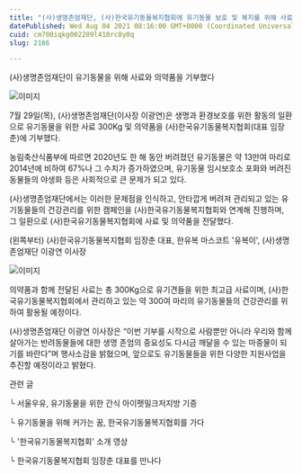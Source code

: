 ```yaml
---
title: "(사)생명존엄재단, (사)한국유기동물복지협회에 유기동물 보호 및 복지를 위해 사료 및 의약품 기부"
datePublished: Wed Aug 04 2021 08:16:00 GMT+0000 (Coordinated Universal Time)
cuid: cm700iqkg002209l410rc8y0q
slug: 2166

---
```



(사)생명존엄재단이 유기동물을 위해 사료와 의약품을 기부했다

![이미지](https://cdn.hashnode.com/res/hashnode/image/upload/v1739249956589/a3023070-3309-43ec-b07e-d28f3a61aefb.jpeg)

7월 29일(목), (사)생명존엄재단(이사장 이광연)은 생명과 환경보호를 위한 활동의 일환으로 유기동물을 위한 사료 300Kg 및 의약품을 (사)한국유기동물복지협회(대표 임장춘)에 기부했다.

농림축산식품부에 따르면 2020년도 한 해 동안 버려졌던 유기동물은 약 13만여 마리로 2014년에 비하여 67%나 그 수치가 증가하였으며, 유기동물 임시보호소 포화와 버려진 동물들의 야생화 등은 사회적으로 큰 문제가 되고 있다.

(사)생명존엄재단에서는 이러한 문제점을 인식하고, 안타깝게 버려져 관리되고 있는 유기동물들의 건강관리를 위한 캠페인을 (사)한국유기동물복지협회와 연계해 진행하며, 그 일환으로 (사)한국유기동물복지협회에 사료 및 의약품을 전달했다.

(왼쪽부터) (사)한국유기동물복지협회 임장춘 대표, 한유복 마스코트 '유복이', (사)생명존엄재단 이광연 이사장

![이미지](https://cdn.hashnode.com/res/hashnode/image/upload/v1739249959002/5fb4064e-524d-428c-a9df-40b504deda1b.jpeg)

의약품과 함께 전달된 사료는 총 300Kg으로 유기견들을 위한 최고급 사료이며, (사)한국유기동물복지협회에서 관리하고 있는 약 300여 마리의 유기동물들의 건강관리를 위하여 활용될 예정이다.

(사)생명존엄재단 이광연 이사장은 “이번 기부를 시작으로 사람뿐만 아니라 우리와 함께 살아가는 반려동물들에 대한 생명 존엄의 중요성도 다시금 깨달을 수 있는 마중물이 되기를 바란다”며 행사소감을 밝혔으며, 앞으로도 유기동물들을 위한 다양한 지원사업을 추진할 예정이라고 밝혔다.

관련 글

└ 서울우유, 유기동물을 위한 간식 아이펫밀크저지방 기증

└ 유기동물을 위해 커가는 꿈, 한국유기동물복지협회를 가다

└ '한국유기동물복지협회' 소개 영상

└ 한국유기동물복지협회 임장춘 대표를 만나다